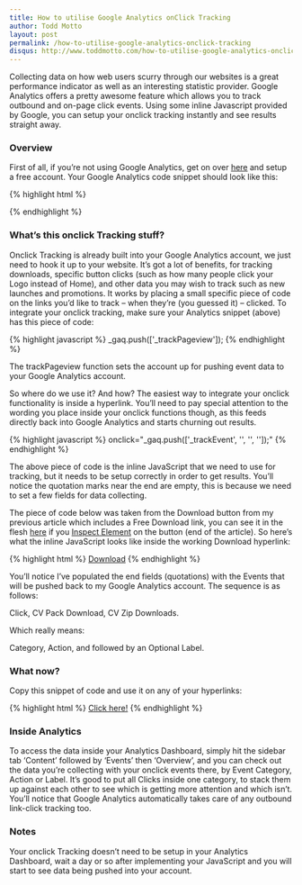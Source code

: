 ```yaml
---
title: How to utilise Google Analytics onClick Tracking
author: Todd Motto
layout: post
permalink: /how-to-utilise-google-analytics-onclick-tracking
disqus: http://www.toddmotto.com/how-to-utilise-google-analytics-onclick-tracking
---
```


Collecting data on how web users scurry through our websites is a great performance indicator as well as an interesting statistic provider. Google Analytics offers a pretty awesome feature which allows you to track outbound and on-page click events. Using some inline Javascript provided by Google, you can setup your onclick tracking instantly and see results straight away. 

### Overview

First of all, if you’re not using Google Analytics, get on over [here][1] and setup a free account. Your Google Analytics code snippet should look like this:

 [1]: http://www.google.com/analytics

{% highlight html %}
<script>
	var _gaq = _gaq || [];
	_gaq.push(['_setAccount', 'UA-XXXXXXXX-XX']);
	_gaq.push(['_trackPageview']);
	
	(function() {
		var ga = document.createElement('script'); ga.type = 'text/javascript'; ga.async = true;
		ga.src = ('https:' == document.location.protocol ? 'https://ssl' : 'http://www') + '.google-analytics.com/ga.js';
		var s = document.getElementsByTagName('script')[0]; s.parentNode.insertBefore(ga, s);
	})();
</script>
{% endhighlight %}

### What’s this onclick Tracking stuff?

Onclick Tracking is already built into your Google Analytics account, we just need to hook it up to your website. It’s got a lot of benefits, for tracking downloads, specific button clicks (such as how many people click your Logo instead of Home), and other data you may wish to track such as new launches and promotions. It works by placing a small specific piece of code on the links you’d like to track – when they’re (you guessed it) – clicked. To integrate your onclick tracking, make sure your Analytics snippet (above) has this piece of code:

{% highlight javascript %}
_gaq.push(['_trackPageview']);
{% endhighlight %}

The trackPageview function sets the account up for pushing event data to your Google Analytics account.

So where do we use it? And how? The easiest way to integrate your onclick functionality is inside a hyperlink. You’ll need to pay special attention to the wording you place inside your onclick functions though, as this feeds directly back into Google Analytics and starts churning out results.

{% highlight javascript %}
onclick="_gaq.push(['_trackEvent', '', '', '']);"
{% endhighlight %}

The above piece of code is the inline JavaScript that we need to use for tracking, but it needs to be setup correctly in order to get results. You’ll notice the quotation marks near the end are empty, this is because we need to set a few fields for data collecting.

The piece of code below was taken from the Download button from my previous article which includes a Free Download link, you can see it in the flesh [here][2] if you [Inspect Element][3] on the button (end of the article). So here’s what the inline JavaScript looks like inside the working Download hyperlink:

 [2]: /creative-and-professional-cv-resume-download
 [3]: http://getfirebug.com

{% highlight html %}
<a href="/downloads/CVDownload.zip" class="download" onclick="_gaq.push(['_trackEvent', 'Click', 'CV Pack Download', 'CV Zip Downloads']);">Download</a>
{% endhighlight %}

You’ll notice I’ve populated the end fields (quotations) with the Events that will be pushed back to my Google Analytics account. The sequence is as follows: 

Click, CV Pack Download, CV Zip Downloads.

Which really means:

Category, Action, and followed by an Optional Label.

### What now?

Copy this snippet of code and use it on any of your hyperlinks:

{% highlight html %}
<a href="" onclick="_gaq.push(['_trackEvent', 'Category', 'Action', 'Extra Label if you like!']);">Click here!</a>
{% endhighlight %}

### Inside Analytics

To access the data inside your Analytics Dashboard, simply hit the sidebar tab ‘Content’ followed by ‘Events’ then ‘Overview’, and you can check out the data you’re collecting with your onclick events there, by Event Category, Action or Label. It’s good to put all Clicks inside one category, to stack them up against each other to see which is getting more attention and which isn’t. You’ll notice that Google Analytics automatically takes care of any outbound link-click tracking too.

### Notes

Your onclick Tracking doesn’t need to be setup in your Analytics Dashboard, wait a day or so after implementing your JavaScript and you will start to see data being pushed into your account.